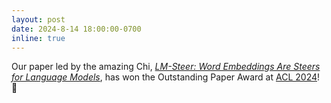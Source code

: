 ```yaml
---
layout: post
date: 2024-8-14 18:00:00-0700
inline: true
---
```


Our paper led by the amazing Chi, _[LM-Steer: Word Embeddings Are Steers for Language Models](https://blender.cs.illinois.edu/paper/lmsteer2024.pdf)_, has won the Outstanding Paper Award at [ACL 2024](https://2024.aclweb.org)! 🏅
